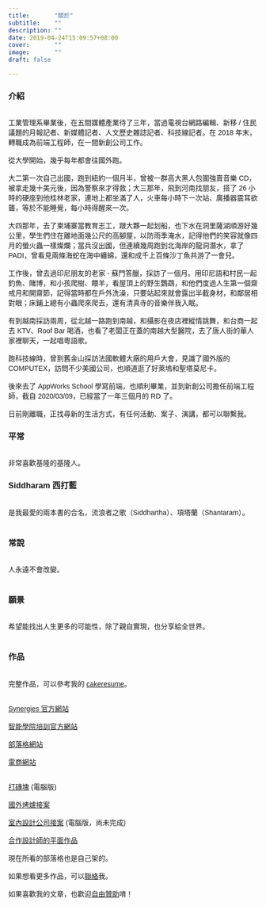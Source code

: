 ```yaml
---
title:       "關於"
subtitle:    ""
description: ""
date: 2019-04-24T15:09:57+08:00
cover:       ""
image:       ""
draft: false

---
```


<article style="font-family: 'Noto Sans TC', '微軟正黑體', sans-serif; font-weight: 300;">

<h3 class="article-h1-color">介紹</h3><br>
工業管理系畢業後，在五間媒體產業待了三年，當過電視台網路編輯、新移 / 住民議題的月報記者、新媒體記者、人文歷史雜誌記者、科技線記者。在 2018 年末，轉職成為前端工程師，在一間新創公司工作。
<br><br>
從大學開始，幾乎每年都會往國外跑。
<br><br>
大二第一次自己出國，跑到紐約一個月半，曾被一群高大黑人包圍強賣音樂 CD，被拿走幾十美元後，因為警察來才得救；大三那年，飛到河南找朋友，搭了 26 小時的硬座到他桂林老家，連地上都坐滿了人，火車每小時下一次站、廣播器震耳欲聾，等於不能睡覺，每小時得醒來一次。
<br><br>
大四那年，去了柬埔寨當教育志工，跟大夥一起划船，也下水在洞里薩湖順游好幾公里，學生們住在離地面幾公尺的高腳屋，以防雨季淹水，記得他們的笑容就像四月的螢火蟲一樣燦爛；當兵沒出國，但連續幾周跑到北海岸的龍洞潛水，拿了 PADI，曾看見兩條海蛇在海中纏綿，還和成千上百條沙丁魚共游了一會兒。
<br><br>
工作後，曾去過印尼朋友的老家 - 蘇門答臘，採訪了一個月。用印尼語和村民一起釣魚、賭博，和小孩爬樹、餵羊，看屋頂上的野生鸚鵡，和他們度過人生第一個齋戒月和開齋節，記得當時都在戶外洗澡，只要站起來就會露出半截身材，和鄰居相對眼；床鋪上總有小蟲爬來爬去，還有清真寺的音樂伴我入眠。
<br><br>
有到越南採訪兩周，從北越一路跑到南越，和攝影在夜店裡縱情跳舞，和台商一起去 KTV、Roof Bar 喝酒，也看了老闆正在蓋的南越大型醫院，去了唐人街的華人家裡聊天，一起唱粵語歌。
<br><br>
跑科技線時，曾到舊金山採訪法國軟體大廠的用戶大會，見識了國外版的 COMPUTEX，訪問不少美國公司，也順道逛了好萊塢和聖塔莫尼卡。
<br><br>
後來去了 AppWorks School 學寫前端，也順利畢業，並到新創公司擔任前端工程師，截自 2020/03/09，已經當了一年三個月的 RD 了。
<br><br>
日前剛離職，正找尋新的生活方式，有任何活動、案子、演講，都可以聯繫我。
<br>
<h3 class="article-h1-color">平常</h3><br>
非常喜歡基隆的基隆人。
<br>
<h3 class="article-h1-color">Siddharam 西打藍</h3><br>
是我最愛的兩本書的合名，流浪者之歌（Siddhartha）、項塔蘭（Shantaram）。<br><br>
<h3 class="article-h1-color">常說</h3><br>
人永遠不會改變。<br><br>
<h3 class="article-h1-color">願景</h3><br>
希望能找出人生更多的可能性，除了親自實現，也分享給全世界。<br><br>
<h3 class="article-h1-color">作品</h3><br>
完整作品，可以參考我的 <a href="https://www.cakeresume.com/me/aaa24295234" target="_blank">cakeresume</a>。<br><br>

<a href="http://www.synergies.com.tw/index.html" target="_blank">Synergies 官方網站</a><br><br>
<a href="http://aicollege.sis.ai/Student" target="_blank">智能學院培訓官方網站</a><br><br>
<a href="https://frankyeah.github.io/Front-Enter/index.html" target='_blank'>部落格網站</a><br><br>
<a href="https://stylish-cowork-nafy.firebaseapp.com/" target='_blank'>電商網站</a><br><br>

<a href="https://frankyeah.github.io/canvas-game/">打磚塊</a> (電腦版)<br><br>
<a href="https://www.ovenplus.com/" target='_blank'>國外烤爐接案</a><br><br>
<a href="https://frankyeah.github.io/yand/" target="_blank">室內設計公司接案</a> (電腦版，尚未完成)<br><br>
<a href="https://www.behance.net/SIANG-HUA?fbclid=IwAR1ZnMxo7gGab__tWCIF1GcTT14o7Vb6z-UkcWcA7GHO7jIgzvTCM57wqr8" target='_blank'>合作設計師的平面作品</a><br><br>
現在所看的部落格也是自己架的。<br><br>
如果想看更多作品，可以<a href="https://docs.google.com/forms/d/1yV_PjrZe4m6Vd23-4a49PlBueBLLQXH34dhqME-00GA/edit" target="_blank">聯絡</a>我。<br><br>
如果喜歡我的文章，也歡迎<a href="https://p.ecpay.com.tw/0167F" target="_blank">自由贊助</a>唷！<br><br>

<br><br><br><br>



<div >
    <a href="https://github.com/FrankYeah" target="_blank"><div style="cursor: pointer;" class="fab fa-github fa-3x"></div></a>
    <a href="mailto:aaa24295234@gmail.com" target="_blank"><div style="padding-left:20px; cursor: pointer;" class="fas fa-envelope fa-3x"></div></a>
</div>

</article>